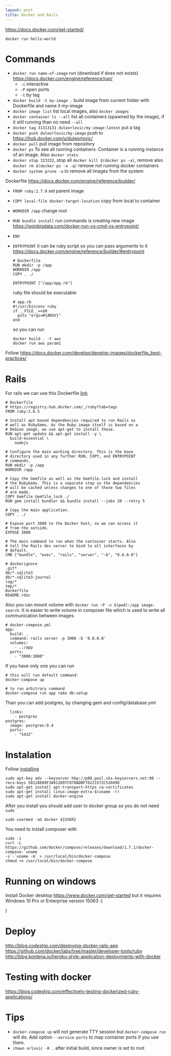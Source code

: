 ```yaml
---
layout: post
title: Docker and Rails
---
```


https://docs.docker.com/get-started/

```
docker run hello-world
```
# Commands

* `docker run name-of-image` run (download if does not exists) https://docs.docker.com/engine/reference/run/
  * `-i` interactive
  * `-P` open ports
  * `-t` by tag
* `docker build -t my-image .` build image from current folder with Dockerfile
  and name it my-image
* `docker image list` list local images, also `docker images`
* `docker container ls --all` list all containers (spawned by the image), if it
  still running than no need `--all`
* `docker tag 31313131 duleorlovic/my-image:latest` put a tag
* `docker push duleorlovic/my-image` push to
  https://hub.docker.com/u/duleorlovic/
* `docker pull` pull image from repository
* `docker ps` To see all running containers. Container is a running instance of
  an image. Also `docker stats`
* `docker stop 323232`, stop all `docker kill $(docker ps -a)`, remove also
  `docker rm $(docker ps -a -q)` remove not running docker containers
* `docker system prune -a` to remove all images from the system

Dockerfile
https://docs.docker.com/engine/reference/builder/

* `FROM ruby:2.7.0` set parent image
* `COPY local-file docker-target-location` copy from local to container
* `WORKDIR /app` change root
* `RUN bundle install` run commands is creating new image
  https://goinbigdata.com/docker-run-vs-cmd-vs-entrypoint/
* `ENV`
* `ENTRYPOINT` it can be ruby script so you can pass arguments to it
  https://docs.docker.com/engine/reference/builder/#entrypoint
  ```
  # Dockerfile
  RUN mkdir -p /app
  WORKDIR /app
  COPY . ./

  ENTRYPOINT ["/app/app.rb"]
  ```

  ruby file should be executable
  ```
  # app.rb
  #!/usr/bin/env ruby
  if __FILE__==$0
    puts "ergs=#{ARGV}"
  end
  ```

  so you can run
  ```
  docker build . -t aws
  docker run aws param1
  ```

Follow https://docs.docker.com/develop/develop-images/dockerfile_best-practices/

# Rails

For rails we can use this Dockerfile [link](http://blog.codeship.com/running-rails-development-environment-docker/)

~~~
# Dockerfile
# https://registry.hub.docker.com/_/ruby?tab=tags
FROM ruby:2.6.5

# Install apt based dependencies required to run Rails as
# well as RubyGems. As the Ruby image itself is based on a
# Debian image, we use apt-get to install those.
RUN apt-get update && apt-get install -y \
  build-essential \
    nodejs

# Configure the main working directory. This is the base
# directory used in any further RUN, COPY, and ENTRYPOINT
# commands.
RUN mkdir -p /app
WORKDIR /app

# Copy the Gemfile as well as the Gemfile.lock and install
# the RubyGems. This is a separate step so the dependencies
# will be cached unless changes to one of those two files
# are made.
COPY Gemfile Gemfile.lock ./
RUN gem install bundler && bundle install --jobs 20 --retry 5

# Copy the main application.
COPY . ./

# Expose port 3000 to the Docker host, so we can access it
# from the outside.
EXPOSE 3000

# The main command to run when the container starts. Also
# tell the Rails dev server to bind to all interfaces by
# default.
CMD ["bundle", "exec", "rails", "server", "-b", "0.0.0.0"]
~~~

```
# dockerignore
.git*
db/*.sqlite3
db/*.sqlite3-journal
log/*
tmp/*
Dockerfile
README.rdoc
```

Also you can mount volume with `docker run -P -v $(pwd):/app image-search`.
It is easier to write volume in composer file which is used to write all
communication between images

~~~
# docker-compose.yml
app:
  build: .
  command: rails server -p 3000 -b '0.0.0.0'
  volumes:
    - .:/app
  ports:
    - "3000:3000"
~~~

If you have only one you can run
```
# this will run default command:
docker-compose up

# to run arbitrary command
docker-compose run app rake db:setup
```
Than you can add postgres, by changing gem and config/database.yml

~~~
  links:
    - postgres
postgres:
  image: postgres:9.4
  ports:
    - "5432"
~~~


# Instalation

Follow [installing](https://docs.docker.com/engine/installation/linux/ubuntulinux/)

~~~
sudo apt-key adv --keyserver hkp://p80.pool.sks-keyservers.net:80 --recv-keys 58118E89F3A912897C070ADBF76221572C52609D
sudo apt-get install apt-transport-https ca-certificates
sudo apt-get install linux-image-extra-$(uname -r)
sudo apt-get install docker-engine
~~~

After you install you should add user to docker group so you do not need `sudo`

~~~
sudo usermod -aG docker ${USER}
~~~

You need to install composer with

~~~
sudo -i
curl -L
https://github.com/docker/compose/releases/download/1.7.1/docker-compose-`uname
-s`-`uname -m` > /usr/local/bin/docker-compose
chmod +x /usr/local/bin/docker-compose
~~~

# Running on windows

Install Docker desktop https://www.docker.com/get-started but it requires
Windows 10 Pro or Enterprise version 15063 :(

)
# Deploy

<http://blog.codeship.com/deploying-docker-rails-app>
https://github.com/docker/labs/tree/master/developer-tools/ruby
<http://blog.kontena.io/heroku-style-application-deployments-with-docker>

# Testing with docker

<https://blog.codeship.com/effectively-testing-dockerized-ruby-applications/>

# Tips

* `docker-compose up` will not generate TTY session but `docker-compose run`
  will do. Add option `--service-ports` to map container ports if you use them.
* `chown orlovic -R .` after initial build, since owner is set to root



